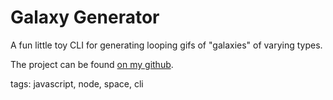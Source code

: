 # Galaxy Generator

A fun little toy CLI for generating looping gifs of "galaxies" of varying types.

The project can be found [on my github](https://github.com/Bloodyaugust/galaxy-generator).

tags: javascript, node, space, cli
